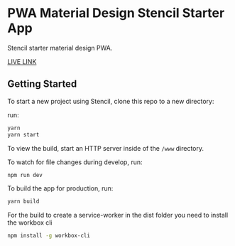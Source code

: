 # PWA Material Design Stencil Starter App 

Stencil starter material design PWA.

[LIVE LINK](https://webapp-11a9b.firebaseapp.com/)

## Getting Started

To start a new project using Stencil, clone this repo to a new directory:

run:

```bash
yarn
yarn start
```

To view the build, start an HTTP server inside of the `/www` directory.

To watch for file changes during develop, run:

```bash
npm run dev
```

To build the app for production, run:

```bash
yarn build
```

For the build to create a service-worker in the dist folder you need to install the workbox cli

```bash
npm install -g workbox-cli
```

